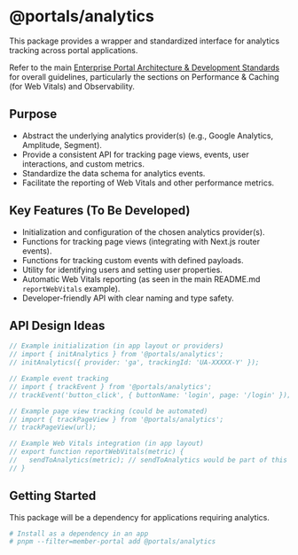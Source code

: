 # @portals/analytics

This package provides a wrapper and standardized interface for analytics tracking across portal applications.

Refer to the main [Enterprise Portal Architecture & Development Standards](../../../README.md) for overall guidelines, particularly the sections on Performance & Caching (for Web Vitals) and Observability.

## Purpose

- Abstract the underlying analytics provider(s) (e.g., Google Analytics, Amplitude, Segment).
- Provide a consistent API for tracking page views, events, user interactions, and custom metrics.
- Standardize the data schema for analytics events.
- Facilitate the reporting of Web Vitals and other performance metrics.

## Key Features (To Be Developed)

- Initialization and configuration of the chosen analytics provider(s).
- Functions for tracking page views (integrating with Next.js router events).
- Functions for tracking custom events with defined payloads.
- Utility for identifying users and setting user properties.
- Automatic Web Vitals reporting (as seen in the main README.md `reportWebVitals` example).
- Developer-friendly API with clear naming and type safety.

## API Design Ideas

```typescript
// Example initialization (in app layout or providers)
// import { initAnalytics } from '@portals/analytics';
// initAnalytics({ provider: 'ga', trackingId: 'UA-XXXXX-Y' });

// Example event tracking
// import { trackEvent } from '@portals/analytics';
// trackEvent('button_click', { buttonName: 'login', page: '/login' });

// Example page view tracking (could be automated)
// import { trackPageView } from '@portals/analytics';
// trackPageView(url);

// Example Web Vitals integration (in app layout)
// export function reportWebVitals(metric) {
//   sendToAnalytics(metric); // sendToAnalytics would be part of this package
// }
```

## Getting Started

This package will be a dependency for applications requiring analytics.

```bash
# Install as a dependency in an app
# pnpm --filter=member-portal add @portals/analytics
```
